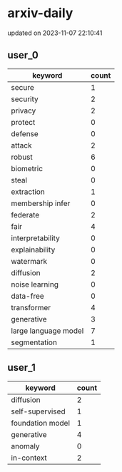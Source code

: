 # arxiv-daily
updated on 2023-11-07 22:10:41
## user_0
| keyword | count |
| - | - |
| secure | 1 |
| security | 2 |
| privacy | 2 |
| protect | 0 |
| defense | 0 |
| attack | 2 |
| robust | 6 |
| biometric | 0 |
| steal | 0 |
| extraction | 1 |
| membership infer | 0 |
| federate | 2 |
| fair | 4 |
| interpretability | 0 |
| explainability | 0 |
| watermark | 0 |
| diffusion | 2 |
| noise learning | 0 |
| data-free | 0 |
| transformer | 4 |
| generative | 3 |
| large language model | 7 |
| segmentation | 1 |
## user_1
| keyword | count |
| - | - |
| diffusion | 2 |
| self-supervised | 1 |
| foundation model | 1 |
| generative | 4 |
| anomaly | 0 |
| in-context | 2 |
